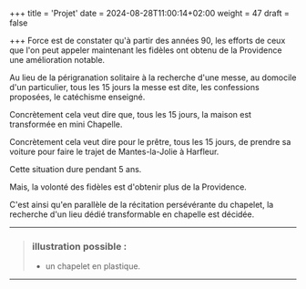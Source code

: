 +++
title = 'Projet'
date = 2024-08-28T11:00:14+02:00
weight = 47
draft = false

+++
Force est de constater qu'à partir des années 90, les efforts de ceux que l'on peut appeler maintenant les fidèles ont obtenu de la Providence une amélioration notable.

Au lieu de la périgranation solitaire à la recherche d'une messe, au domocile d'un particulier, tous les 15 jours la messe est dite, les confessions proposées, le catéchisme enseigné.

Concrètement cela veut dire que, tous les 15 jours, la maison est transformée en mini Chapelle. 

Concrètement cela veut dire pour le prêtre, tous les 15 jours, de prendre sa voiture pour faire le trajet de Mantes-la-Jolie à Harfleur.

Cette situation dure pendant 5 ans.

Mais, la volonté des fidèles est d'obtenir plus de la Providence.

C'est ainsi qu'en parallèle de la récitation persévérante du chapelet, la recherche d'un lieu dédié transformable en chapelle est décidée. 

***
>  ### illustration possible :
> - un chapelet en plastique.
***





 